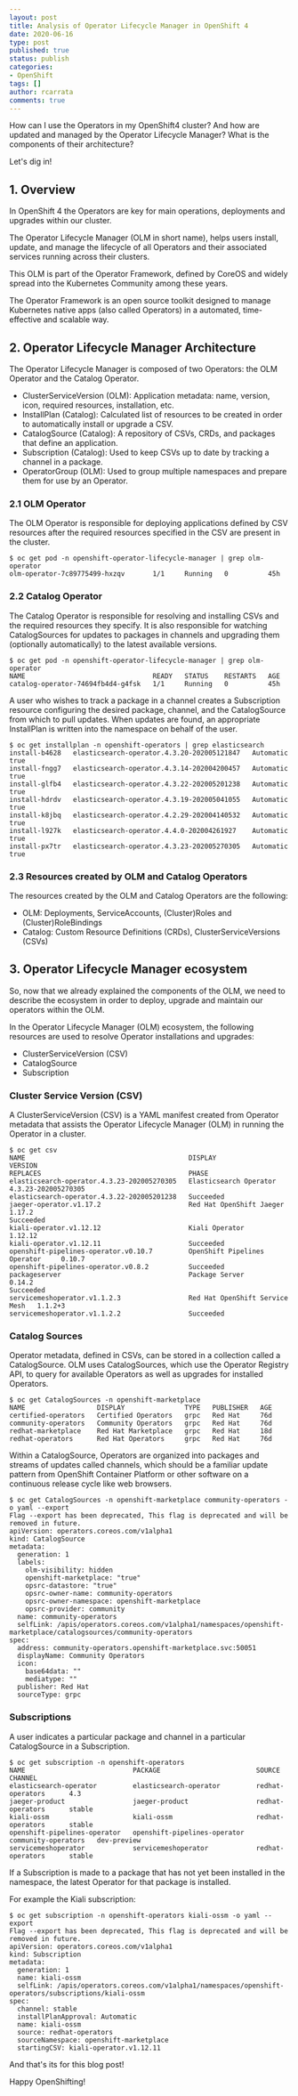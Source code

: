 ```yaml
---
layout: post
title: Analysis of Operator Lifecycle Manager in OpenShift 4
date: 2020-06-16
type: post
published: true
status: publish
categories:
- OpenShift
tags: []
author: rcarrata
comments: true
---
```


How can I use the Operators in my OpenShift4 cluster? And how are updated and managed by the
Operator Lifecycle Manager? What is the components of their architecture?

Let's dig in!

## 1. Overview

In OpenShift 4 the Operators are key for main operations, deployments and upgrades within our
cluster.

The Operator Lifecycle Manager (OLM in short name), helps users install, update, and manage the
lifecycle of all Operators and their associated services running across their clusters.

This OLM is part of the Operator Framework, defined by CoreOS and widely spread into the Kubernetes
Community among these years.

The Operator Framework is an open source toolkit designed to manage Kubernetes native apps (also
called Operators) in a automated, time-effective and scalable way.

## 2. Operator Lifecycle Manager Architecture

The Operator Lifecycle Manager is composed of two Operators: the OLM Operator and the Catalog Operator.

* ClusterServiceVersion (OLM): Application metadata: name, version, icon, required resources, installation, etc.
* InstallPlan (Catalog): Calculated list of resources to be created in order to automatically install or upgrade a CSV.
* CatalogSource (Catalog): A repository of CSVs, CRDs, and packages that define an application.
* Subscription (Catalog): Used to keep CSVs up to date by tracking a channel in a package.
* OperatorGroup (OLM): Used to group multiple namespaces and prepare them for use by an Operator.

### 2.1 OLM Operator

The OLM Operator is responsible for deploying applications defined by CSV resources after the
required resources specified in the CSV are present in the cluster.

```
$ oc get pod -n openshift-operator-lifecycle-manager | grep olm-operator
olm-operator-7c89775499-hxzqv       1/1     Running   0          45h
```

### 2.2 Catalog Operator

The Catalog Operator is responsible for resolving and installing CSVs and the required resources
they specify. It is also responsible for watching CatalogSources for updates to packages in channels
and upgrading them (optionally automatically) to the latest available versions.

```
$ oc get pod -n openshift-operator-lifecycle-manager | grep olm-operator
NAME                                READY   STATUS    RESTARTS   AGE
catalog-operator-74694fb4d4-g4fsk   1/1     Running   0          45h
```

A user who wishes to track a package in a channel creates a Subscription resource configuring the
desired package, channel, and the CatalogSource from which to pull updates. When updates are found,
an appropriate InstallPlan is written into the namespace on behalf of the user.

```
$ oc get installplan -n openshift-operators | grep elasticsearch
install-b4628   elasticsearch-operator.4.3.20-202005121847   Automatic   true
install-fngg7   elasticsearch-operator.4.3.14-202004200457   Automatic   true
install-glfb4   elasticsearch-operator.4.3.22-202005201238   Automatic   true
install-hdrdv   elasticsearch-operator.4.3.19-202005041055   Automatic   true
install-k8jbq   elasticsearch-operator.4.2.29-202004140532   Automatic   true
install-l927k   elasticsearch-operator.4.4.0-202004261927    Automatic   true
install-px7tr   elasticsearch-operator.4.3.23-202005270305   Automatic   true
```

### 2.3 Resources created by OLM and Catalog Operators

The resources created by the OLM and Catalog Operators are the following:

* OLM: Deployments, ServiceAccounts, (Cluster)Roles and (Cluster)RoleBindings
* Catalog: Custom Resource Definitions (CRDs), ClusterServiceVersions (CSVs)

## 3. Operator Lifecycle Manager ecosystem

So, now that we already explained the components of the OLM, we need to describe the ecosystem in
order to deploy, upgrade and maintain our operators within the OLM.

In the Operator Lifecycle Manager (OLM) ecosystem, the following resources are used to resolve Operator installations and upgrades:

* ClusterServiceVersion (CSV)
* CatalogSource
* Subscription

### Cluster Service Version (CSV)

A ClusterServiceVersion (CSV) is a YAML manifest created from Operator metadata that assists the
Operator Lifecycle Manager (OLM) in running the Operator in a cluster.

```
$ oc get csv
NAME                                         DISPLAY                          VERSION
REPLACES                                     PHASE
elasticsearch-operator.4.3.23-202005270305   Elasticsearch Operator           4.3.23-202005270305
elasticsearch-operator.4.3.22-202005201238   Succeeded
jaeger-operator.v1.17.2                      Red Hat OpenShift Jaeger         1.17.2
Succeeded
kiali-operator.v1.12.12                      Kiali Operator                   1.12.12
kiali-operator.v1.12.11                      Succeeded
openshift-pipelines-operator.v0.10.7         OpenShift Pipelines Operator     0.10.7
openshift-pipelines-operator.v0.8.2          Succeeded
packageserver                                Package Server                   0.14.2
Succeeded
servicemeshoperator.v1.1.2.3                 Red Hat OpenShift Service Mesh   1.1.2+3
servicemeshoperator.v1.1.2.2                 Succeeded
```

### Catalog Sources

Operator metadata, defined in CSVs, can be stored in a collection called a CatalogSource.
OLM uses CatalogSources, which use the Operator Registry API, to query for available Operators as well as upgrades for installed Operators.

```
$ oc get CatalogSources -n openshift-marketplace
NAME                  DISPLAY               TYPE   PUBLISHER   AGE
certified-operators   Certified Operators   grpc   Red Hat     76d
community-operators   Community Operators   grpc   Red Hat     76d
redhat-marketplace    Red Hat Marketplace   grpc   Red Hat     18d
redhat-operators      Red Hat Operators     grpc   Red Hat     76d
```

Within a CatalogSource, Operators are organized into packages and streams of updates called channels, which should be a familiar update pattern from OpenShift Container Platform or other software on a continuous release cycle like web browsers.

```
$ oc get CatalogSources -n openshift-marketplace community-operators -o yaml --export
Flag --export has been deprecated, This flag is deprecated and will be removed in future.
apiVersion: operators.coreos.com/v1alpha1
kind: CatalogSource
metadata:
  generation: 1
  labels:
    olm-visibility: hidden
    openshift-marketplace: "true"
    opsrc-datastore: "true"
    opsrc-owner-name: community-operators
    opsrc-owner-namespace: openshift-marketplace
    opsrc-provider: community
  name: community-operators
  selfLink: /apis/operators.coreos.com/v1alpha1/namespaces/openshift-marketplace/catalogsources/community-operators
spec:
  address: community-operators.openshift-marketplace.svc:50051
  displayName: Community Operators
  icon:
    base64data: ""
    mediatype: ""
  publisher: Red Hat
  sourceType: grpc
```

### Subscriptions

A user indicates a particular package and channel in a particular CatalogSource in a Subscription.

```
$ oc get subscription -n openshift-operators
NAME                           PACKAGE                        SOURCE                CHANNEL
elasticsearch-operator         elasticsearch-operator         redhat-operators      4.3
jaeger-product                 jaeger-product                 redhat-operators      stable
kiali-ossm                     kiali-ossm                     redhat-operators      stable
openshift-pipelines-operator   openshift-pipelines-operator   community-operators   dev-preview
servicemeshoperator            servicemeshoperator            redhat-operators      stable
```

If a Subscription is made to a package that has not yet been installed in the namespace, the latest Operator for that package is installed.

For example the Kiali subscription:

```
$ oc get subscription -n openshift-operators kiali-ossm -o yaml --export
Flag --export has been deprecated, This flag is deprecated and will be removed in future.
apiVersion: operators.coreos.com/v1alpha1
kind: Subscription
metadata:
  generation: 1
  name: kiali-ossm
  selfLink: /apis/operators.coreos.com/v1alpha1/namespaces/openshift-operators/subscriptions/kiali-ossm
spec:
  channel: stable
  installPlanApproval: Automatic
  name: kiali-ossm
  source: redhat-operators
  sourceNamespace: openshift-marketplace
  startingCSV: kiali-operator.v1.12.11
```

And that's its for this blog post!

Happy OpenShifting!
